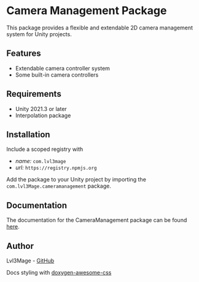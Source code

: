 ﻿# Camera Management Package

This package provides a flexible and extendable 2D camera management system for Unity projects.

## Features
- Extendable camera controller system
- Some built-in camera controllers

## Requirements
- Unity 2021.3 or later
- Interpolation package

## Installation
Include a scoped registry with
- _name:_ `com.lvl3mage`
- _url:_ `https://registry.npmjs.org`

Add the package to your Unity project by importing the `com.lvl3Mage.cameramanagement` package.
## Documentation
The documentation for the CameraManagement package can be found [here](https://lvl3mage.github.io/CameraManagement/).

## Author
Lvl3Mage - [GitHub](https://github.com/Lvl3Mage)

Docs styling with [doxygen-awesome-css](https://github.com/jothepro/doxygen-awesome-css)
